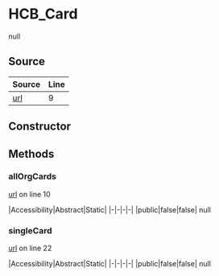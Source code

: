 # HCB_Card

null
## Source
|Source|Line|
|-|-|
|[url](https://github.com/devramsean0/hcb.js/blob/4d05150/src/api_endpoints/card.ts#L9)|9|
## Constructor
## Methods
### allOrgCards
[url](https://github.com/devramsean0/hcb.js/blob/4d05150/src/api_endpoints/card.ts#L10) on line 10  

|Accessibility|Abstract|Static|
|-|-|-|-|
|public|false|false|
null

### singleCard
[url](https://github.com/devramsean0/hcb.js/blob/4d05150/src/api_endpoints/card.ts#L22) on line 22  

|Accessibility|Abstract|Static|
|-|-|-|-|
|public|false|false|
null
